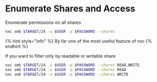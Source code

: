 # Enumerate Shares and Access

Enumerate permissions on all shares

```bash
nxc smb $TARGET/24 -u $USER -p $PASSWORD --shares
```

{% hint style="info" %}
By far one of the most useful feature of nxc
{% endhint %}

If you want to filter only by readable or writable share

```bash
nxc smb $TARGET/24 -u $USER -p $PASSWORD --shares READ,WRITE
nxc smb $TARGET/24 -u $USER -p $PASSWORD --shares READ
nxc smb $TARGET/24 -u $USER -p $PASSWORD --shares WRITE
```
